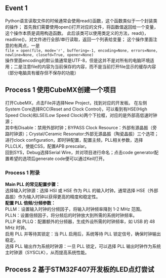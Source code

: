 ## Event 1

Python语言读取文件的时候通常会使用read()函数，这个函数类似于一个封装类的操作；
首先我们需要使用open()打开对应的文件，将函数值返回给一个变量，这个操作本质是调用构造函数。
此后该类可以使用类定义的方法，read()，readline()，对文件进行全部/单行读取，返回一个列表给变量；
这个操作里面注意的有两点，一是  
```file = open(file, mode='r', buffering=-1, encoding=None, errors=None, newline=None, closefd=True, opener=None)```  
操作里面encoding的默认值通常是UTF-8，但是这并不是对所有的电脑环境适用；二是注意file的内容为当前保存的内容，而不是当前打开file显示的缓存内容（部分电脑具有缓存但不保存的功能）

## Process 1 使用CubeMX创建一个项目

打开CubeMX，点击File并选择New Project，找到对应的开发板。
在左侧System Core选择RCC(Reset and Clock Control)，可以看到有HSE(High Speed Clock)和LSE(Low Speed Clock)两个下拉框，对应的是外部高低速时钟源；  
其中有Disable：禁用外部时钟；BYPASS Clock Resource：外部有源晶振（旁路时钟源）；Crystal/Ceramic Resonator:外部无源晶振（陶瓷晶振）三个选项；
进行clock configuration，即时钟配置，配置主频，PLL相关参数，选择PLLCLK，使能CSS，配置APB prescalar。  
回到SYS，Debug选择Serial Wire，并对项目进行命名；点击code generator配置希望的选项后generate code便可以通过Keil打开。

### Process 1 附录

**Main PLL 的常见配置步骤：**    
选择输入时钟源：选择 HSI 或 HSE 作为 PLL 的输入时钟。通常选择 HSE（外部晶振）作为输入时钟以获得更高的精度和稳定性。  
**配置 PLL 倍频/分频参数：**  
PLLM：设置输入时钟的分频因子，将输入时钟频率降到 1-2 MHz 范围。  
PLLN：设置倍频因子，将分频后的时钟放大到所需的系统时钟频率。  
PLLP 和 PLLQ：配置额外的分频器，生成外设所需的时钟频率，如 USB 的 48 MHz 时钟。  
启用 PLL 并等待其锁定：当 PLL 启用后，系统等待 PLL 锁定信号，确保时钟输出稳定。  
选择 PLL 输出作为系统时钟源：一旦 PLL 锁定，可以选择 PLL 输出时钟作为系统主时钟源（SYSCLK），从而提高系统性能。  

## Process 2 基于STM32F407开发板的LED点灯尝试
